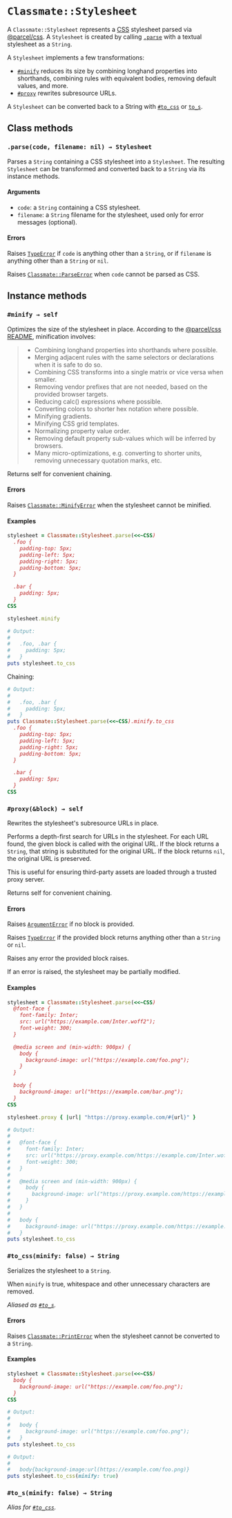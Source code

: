 # `Classmate::Stylesheet`

A `Classmate::Stylesheet` represents a [CSS] stylesheet parsed via [@parcel/css]. A `Stylesheet` is
created by calling [`.parse`](#parse) with a textual stylesheet as a `String`.

A `Stylesheet` implements a few transformations:
* [`#minify`](#minify) reduces its size by combining longhand properties into shorthands, combining
  rules with equivalent bodies, removing default values, and more.
* [`#proxy`](#proxy) rewrites subresource URLs.

A `Stylesheet` can be converted back to a String with [`#to_css`](#to_css) or [`to_s`](#to_s).

[CSS]: https://developer.mozilla.org/en-US/docs/Web/CSS
[@parcel/css]: https://github.com/parcel-bundler/parcel-css

## Class methods

<h3 id="parse"><code>.parse(code, filename: nil) → Stylesheet</code></h3>

Parses a `String` containing a CSS stylesheet into a `Stylesheet`. The resulting `Stylesheet` can
be transformed and converted back to a `String` via its instance methods.

#### Arguments

* `code`: a `String` containing a CSS stylesheet.
* `filename`: a `String` filename for the stylesheet, used only for error messages (optional).

#### Errors

Raises [`TypeError`][TypeError] if `code` is anything other than a `String`, or if `filename` is
anything other than a `String` or `nil`.

Raises [`Classmate::ParseError`][ParseError] when `code` cannot be parsed as CSS.

[TypeError]: https://ruby-doc.org/core-3.1.0/TypeError.html
[ParseError]: ./ParseError.md

## Instance methods

<h3 id="minify"><code>#minify → self</code></h3>

Optimizes the size of the stylesheet in place. According to the [@parcel/css README], minification involves:

> * Combining longhand properties into shorthands where possible.
> * Merging adjacent rules with the same selectors or declarations when it is safe to do so.
> * Combining CSS transforms into a single matrix or vice versa when smaller.
> * Removing vendor prefixes that are not needed, based on the provided browser targets.
> * Reducing calc() expressions where possible.
> * Converting colors to shorter hex notation where possible.
> * Minifying gradients.
> * Minifying CSS grid templates.
> * Normalizing property value order.
> * Removing default property sub-values which will be inferred by browsers.
> * Many micro-optimizations, e.g. converting to shorter units, removing unnecessary quotation marks, etc.

Returns self for convenient chaining.

[@parcel/css README]: https://github.com/parcel-bundler/parcel-css/blob/3dd150d90c11d8f963e55866dbee4c9f42e6cf42/README.md

#### Errors

Raises [`Classmate::MinifyError`][MinifyError] when the stylesheet cannot be minified.

[MinifyError]: ./MinifyError.md

#### Examples

```ruby
stylesheet = Classmate::Stylesheet.parse(<<~CSS)
  .foo {
    padding-top: 5px;
    padding-left: 5px;
    padding-right: 5px;
    padding-bottom: 5px;
  }

  .bar {
    padding: 5px;
  }
CSS

stylesheet.minify

# Output:
#
#   .foo, .bar {
#     padding: 5px;
#   }
puts stylesheet.to_css
```

Chaining:

```ruby
# Output:
#
#   .foo, .bar {
#     padding: 5px;
#   }
puts Classmate::Stylesheet.parse(<<~CSS).minify.to_css
  .foo {
    padding-top: 5px;
    padding-left: 5px;
    padding-right: 5px;
    padding-bottom: 5px;
  }

  .bar {
    padding: 5px;
  }
CSS
```

<h3 id="proxy"><code>#proxy(&block) → self</code></h3>

Rewrites the stylesheet's subresource URLs in place.

Performs a depth-first search for URLs in the stylesheet. For each URL found, the given block is
called with the original URL. If the block returns a `String`, that string is substituted for the
original URL. If the block returns `nil`, the original URL is preserved.

This is useful for ensuring third-party assets are loaded through a trusted proxy server.

Returns self for convenient chaining.

#### Errors

Raises [`ArgumentError`][ArgumentError] if no block is provided.

Raises [`TypeError`][TypeError] if the provided block returns anything other than a `String` or `nil`.

Raises any error the provided block raises.

If an error is raised, the stylesheet may be partially modified.

[ArgumentError]: https://ruby-doc.org/core-3.1.0/ArgumentError.html

#### Examples

```ruby
stylesheet = Classmate::Stylesheet.parse(<<~CSS)
  @font-face {
    font-family: Inter;
    src: url("https://example.com/Inter.woff2");
    font-weight: 300;
  }

  @media screen and (min-width: 900px) {
    body {
      background-image: url("https://example.com/foo.png");
    }
  }

  body {
    background-image: url("https://example.com/bar.png");
  }
CSS

stylesheet.proxy { |url| "https://proxy.example.com/#{url}" }

# Output:
#
#   @font-face {
#     font-family: Inter;
#     src: url("https://proxy.example.com/https://example.com/Inter.woff2");
#     font-weight: 300;
#   }
#
#   @media screen and (min-width: 900px) {
#     body {
#       background-image: url("https://proxy.example.com/https://example.com/foo.png");
#     }
#   }
#
#   body {
#     background-image: url("https://proxy.example.com/https://example.com/bar.png");
#   }
puts stylesheet.to_css
```

<h3 id="to_css"><code>#to_css(minify: false) → String</code></h3>

Serializes the stylesheet to a `String`.

When `minify` is true, whitespace and other unnecessary characters are removed.

*Aliased as [`#to_s`](#to_s).*

#### Errors

Raises [`Classmate::PrintError`][PrintError] when the stylesheet cannot be converted to a `String`.

[PrintError]: ./PrintError.md

#### Examples

```ruby
stylesheet = Classmate::Stylesheet.parse(<<~CSS)
  body {
    background-image: url("https://example.com/foo.png");
  }
CSS

# Output:
#
#   body {
#     background-image: url("https://example.com/foo.png");
#   }
puts stylesheet.to_css

# Output:
#
#   body{background-image:url(https://example.com/foo.png)}
puts stylesheet.to_css(minify: true)
```

<h3 id="to_s"><code>#to_s(minify: false) → String</code></h3>

*Alias for [`#to_css`](#to_css).*
